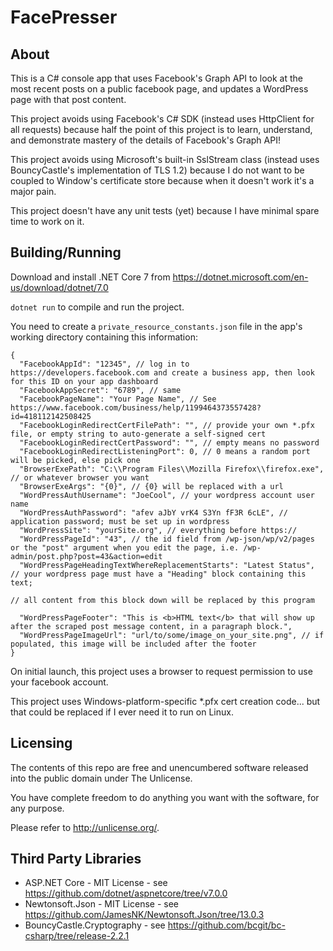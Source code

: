 FacePresser
==========

About
-----
This is a C# console app that uses Facebook's Graph API to look at the most recent posts on a public facebook page, and updates a WordPress page with that post content.

This project avoids using Facebook's C# SDK (instead uses HttpClient for all requests) because half the point of this project is to learn, understand, and demonstrate mastery of the details of Facebook's Graph API!

This project avoids using Microsoft's built-in SslStream class (instead uses BouncyCastle's implementation of TLS 1.2) because I do not want to be coupled to Window's certificate store because when it doesn't work it's a major pain.

This project doesn't have any unit tests (yet) because I have minimal spare time to work on it.

Building/Running
--------
Download and install .NET Core 7 from https://dotnet.microsoft.com/en-us/download/dotnet/7.0

`dotnet run` to compile and run the project.

You need to create a `private_resource_constants.json` file in the app's working directory containing this information:

    {
      "FacebookAppId": "12345", // log in to https://developers.facebook.com and create a business app, then look for this ID on your app dashboard
      "FacebookAppSecret": "6789", // same
      "FacebookPageName": "Your Page Name", // See https://www.facebook.com/business/help/1199464373557428?id=418112142508425
      "FacebookLoginRedirectCertFilePath": "", // provide your own *.pfx file, or empty string to auto-generate a self-signed cert
      "FacebookLoginRedirectCertPassword": "", // empty means no password
      "FacebookLoginRedirectListeningPort": 0, // 0 means a random port will be picked, else pick one
      "BrowserExePath": "C:\\Program Files\\Mozilla Firefox\\firefox.exe", // or whatever browser you want
      "BrowserExeArgs": "{0}", // {0} will be replaced with a url
      "WordPressAuthUsername": "JoeCool", // your wordpress account user name
      "WordPressAuthPassword": "afev aJbY vrK4 S3Yn fF3R 6cLE", // application password; must be set up in wordpress
      "WordPressSite": "yourSite.org", // everything before https://
      "WordPressPageId": "43", // the id field from /wp-json/wp/v2/pages or the "post" argument when you edit the page, i.e. /wp-admin/post.php?post=43&action=edit
      "WordPressPageHeadingTextWhereReplacementStarts": "Latest Status", // your wordpress page must have a "Heading" block containing this text;
                                                                         // all content from this block down will be replaced by this program

      "WordPressPageFooter": "This is <b>HTML text</b> that will show up after the scraped post message content, in a paragraph block.",
      "WordPressPageImageUrl": "url/to/some/image_on_your_site.png", // if populated, this image will be included after the footer
    }

On initial launch, this project uses a browser to request permission to use your facebook account.

This project uses Windows-platform-specific \*.pfx cert creation code... but that could be replaced if I ever need it to run on Linux.

Licensing
---------
The contents of this repo are free and unencumbered software released into the public domain under The Unlicense.

You have complete freedom to do anything you want with the software, for any purpose.

Please refer to <http://unlicense.org/>.

Third Party Libraries
---------------------
- ASP.NET Core - MIT License - see https://github.com/dotnet/aspnetcore/tree/v7.0.0
- Newtonsoft.Json - MIT License - see https://github.com/JamesNK/Newtonsoft.Json/tree/13.0.3
- BouncyCastle.Cryptography - see https://github.com/bcgit/bc-csharp/tree/release-2.2.1
